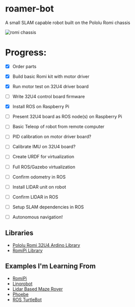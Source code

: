 # roamer-bot

A small SLAM capable robot built on the Pololu Romi chassis

![romi chassis](https://a.pololu-files.com/picture/0J7260.600x480.jpg?7a7be3ece5b2d0ae05a7c78b6c0770d6)

# Progress:

- [x] Order parts
- [x] Build basic Romi kit with motor driver
- [x] Run motor test on 32U4 driver board 
- [ ] Write 32U4 control board firmware
- [x] Install ROS on Raspberry Pi
- [ ] Present 32U4 board as ROS node(s) on Raspberry Pi
- [ ] Basic Teleop of robot from remote computer

- [ ] PID calibration on motor driver board?
- [ ] Calibrate IMU on 32U4 board?

- [ ] Create URDF for virtualization
- [ ] Full ROS/Gazebo virtualization 
- [ ] Confirm odometry in ROS
- [ ] Install LIDAR unit on robot
- [ ] Confirm LIDAR in ROS
- [ ] Setup SLAM dependencies in ROS
- [ ] Autonomous navigation!

## Libraries

- [Pololu Romi 32U4 Ardino Library](https://github.com/pololu/romi-32u4-arduino-library)
- [RomiPi Library](https://github.com/ftPeter/RomiPi)

## Examples I'm Learning From

- [RomiPi](https://github.com/ftPeter/RomiPi)
- [Linorobot](https://linorobot.org/)
- [Lidar Based Maze Rover](https://diyrobocars.com/2020/03/19/lessons-learned-making-a-lidar-based-maze-rover)
- [Phoebe](https://hackaday.io/project/161085-phoebe-turtlebot)
- [ROS TurtleBot](http://wiki.ros.org/Robots/TurtleBot)

